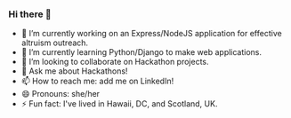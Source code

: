 ### Hi there 👋 

- 🔭 I’m currently working on an Express/NodeJS application for effective altruism outreach.
- 🌱 I’m currently learning Python/Django to make web applications.
- 👯 I’m looking to collaborate on Hackathon projects.
- 💬 Ask me about Hackathons!
- 📫 How to reach me: add me on LinkedIn!
- 😄 Pronouns: she/her
- ⚡ Fun fact: I've lived in Hawaii, DC, and Scotland, UK.
